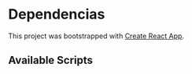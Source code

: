 # Dependencias

This project was bootstrapped with [Create React App](https://github.com/facebook/create-react-app).

## Available Scripts

